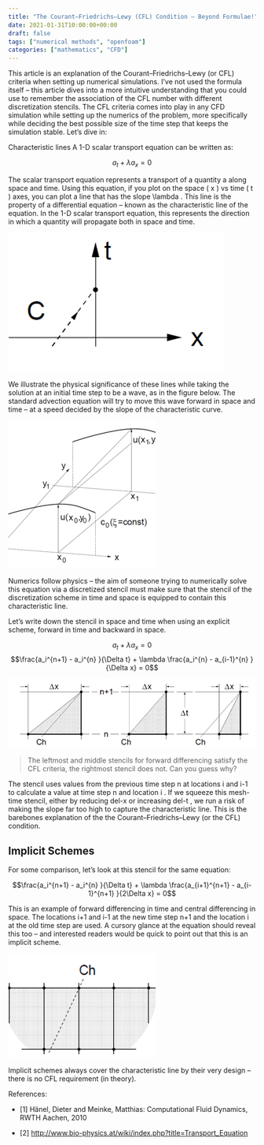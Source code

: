 ```yaml
---
title: "The Courant–Friedrichs–Lewy (CFL) Condition – Beyond Formulae!"
date: 2021-01-31T10:00:00+00:00
draft: false
tags: ["numerical methods", "openfoam"]
categories: ["mathematics", "CFD"]
---
```


This article is an explanation of the Courant–Friedrichs–Lewy (or CFL) criteria when setting up numerical simulations. I’ve not used the formula itself – this article dives into a more intuitive understanding that you could use to remember the association of the CFL number with different discretization stencils. The CFL criteria comes into play in any CFD simulation while setting up the numerics of the problem, more specifically while deciding the best possible size of the time step that keeps the simulation stable. Let’s dive in:

Characteristic lines
A 1-D scalar transport equation can be written as:

$$a_t +  \lambda a_x = 0$$

The scalar transport equation represents a transport of a quantity a along space and time. Using this equation, if you plot on the space ( x ) vs time ( t ) axes, you can plot a line that has the slope \lambda . This line is the property of a differential equation – known as the characteristic line of the equation. In the 1-D scalar transport equation, this represents the direction in which a quantity will propagate both in space and time.

![implicit](cfl_0.png)


We illustrate the physical significance of these lines while taking the solution at an initial time step to be a wave, as in the figure below. The standard advection equation will try to move this wave forward in space and time – at a speed decided by the slope of the characteristic curve.

![implicit](cfl_2.png)


Numerics follow physics – the aim of someone trying to numerically solve this equation via a discretized stencil must make sure that the stencil of the discretization scheme in time and space is equipped to contain this characteristic line.

Let’s write down the stencil in space and time when using an explicit scheme, forward in time and backward in space.

$$a_t +  \lambda a_x = 0$$
$$\frac{a_i^{n+1} - a_i^{n} }{\Delta t} + \lambda \frac{a_i^{n} - a_{i-1}^{n} }{\Delta x} = 0$$

![implicit](cfl_1.png)

> The leftmost and middle stencils for forward differencing satisfy the CFL criteria, the rightmost stencil does not. Can you guess why?


The stencil uses values from the previous time step n at locations i and i-1 to calculate a value at time step n and location i . If we squeeze this mesh-time stencil, either by reducing del-x or increasing del-t , we run a risk of making the slope far too high to capture the characteristic line. This is the barebones explanation of the the Courant–Friedrichs–Lewy (or the CFL) condition.

## Implicit Schemes
For some comparison, let’s look at this stencil for the same equation:

$$\frac{a_i^{n+1} - a_i^{n} }{\Delta t} + \lambda \frac{a_{i+1}^{n+1} - a_{i-1}^{n+1} }{2\Delta x} = 0$$

This is an example of forward differencing in time and central differencing in space. The locations i+1 and i-1 at the new time step n+1 and the location i at the old time step are used. A cursory glance at the equation should reveal this too – and interested readers would be quick to point out that this is an implicit scheme.

![implicit](cfl_3.png)


Implicit schemes always cover the characteristic line by their very design – there is no CFL requirement (in theory).


References:

- [1] Hänel, Dieter and Meinke, Matthias: Computational Fluid Dynamics, RWTH Aachen, 2010

- [2] http://www.bio-physics.at/wiki/index.php?title=Transport_Equation